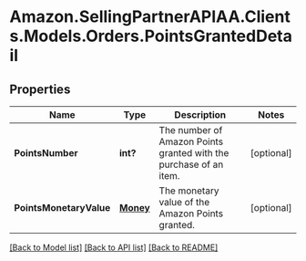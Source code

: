 # Amazon.SellingPartnerAPIAA.Clients.Models.Orders.PointsGrantedDetail
## Properties

Name | Type | Description | Notes
------------ | ------------- | ------------- | -------------
**PointsNumber** | **int?** | The number of Amazon Points granted with the purchase of an item. | [optional] 
**PointsMonetaryValue** | [**Money**](Money.md) | The monetary value of the Amazon Points granted. | [optional] 

[[Back to Model list]](../README.md#documentation-for-models) [[Back to API list]](../README.md#documentation-for-api-endpoints) [[Back to README]](../README.md)

